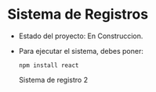 <h1>Sistema de Registros</h1>

- Estado del proyecto: En Construccion.

- Para ejecutar el sistema, debes poner:

  `npm install react`

  Sistema de registro 2
